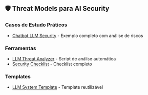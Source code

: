 ## 🛡️ Threat Models para AI Security

### Casos de Estudo Práticos
- [Chatbot LLM Security](threat-models/case-studies/llm-chatbot-security.md) - Exemplo completo com análise de riscos

### Ferramentas
- [LLM Threat Analyzer](threat-models/tools/llm-threat-analyzer.py) - Script de análise automática
- [Security Checklist](threat-models/checklists/llm-security-checklist.md) - Checklist completo

### Templates
- [LLM System Template](threat-models/templates/llm-system-template.md) - Template reutilizável
